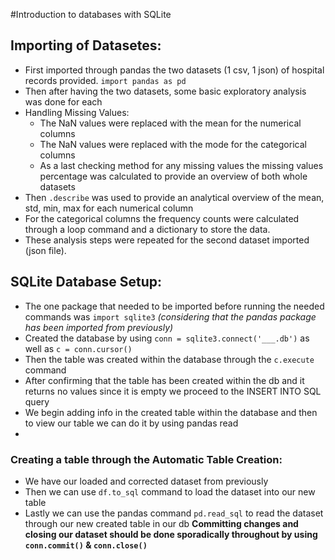 #Introduction to databases with SQLite

## Importing of Datasetes: 
- First imported through pandas the two datasets (1 csv, 1 json) of hospital records provided. ```import pandas as pd```
- Then after having the two datasets, some basic exploratory analysis was done for each
- Handling Missing Values:
   - The NaN values were replaced with the mean for the numerical columns
   - The NaN values were replaced with the mode for the categorical columns
   - As a last checking method for any missing values the missing values percentage was calculated to provide an overview of both whole datasets
- Then ```.describe``` was used to provide an analytical overview of the mean, std, min, max for each numerical column
- For the categorical columns the frequency counts were calculated through a loop command and a dictionary to store the data.
- These analysis steps were repeated for the second dataset imported (json file).

## SQLite Database Setup:
- The one package that needed to be imported before running the needed commands was ```import sqlite3``` _(considering that the pandas package has been imported from previously)_
- Created the database by using ```conn = sqlite3.connect('___.db')``` as well as ```c = conn.cursor()```
- Then the table was created within the database through the ```c.execute``` command
- After confirming that the table has been created within the db and it returns no values since it is empty we proceed to the INSERT INTO SQL query
- We begin adding info in the created table within the database and then to view our table we can do it by using pandas read
- 
### Creating a table through the Automatic Table Creation:
- We have our loaded and corrected dataset from previously
- Then we can use ```df.to_sql``` command to load the dataset into our new table
- Lastly we can use the pandas command ```pd.read_sql``` to read the dataset through our new created table in our db
**Committing changes and closing our dataset should be done sporadically throughout by using ```conn.commit()``` & ```conn.close()```**
